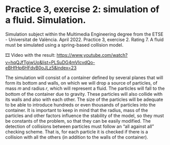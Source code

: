 # Practice 3, exercise 2: simulation of a fluid. Simulation.

Simulation subject within the Multimedia Engineering degree from the ETSE - Universitat de València. April 2022. Practice 3, exercise 2. Rating 7. A fluid must be simulated using a spring-based collision model.

🎞️ Video with the result: https://www.youtube.com/watch?v=hqQJfTgiwUo&list=PLSuDG4mVIcvdQo-eBHfHp6HFdvB0oJLz5&index=23

The simulation will consist of a container defined by several planes that will form its bottom and walls, on which we will drop a source of particles, of mass 𝑚 and radius 𝑟, which will represent a fluid. The particles will fall to the bottom of the container due to gravity. These particles will also collide with its walls and also with each other. The size of the particles will be adequate to be able to introduce hundreds or even thousands of particles into the container. It is important to keep in mind that the radius, mass of the particles and other factors influence the stability of the model, so they must be constants of the problem, so that they can be easily modified. The detection of collisions between particles must follow an “all against all” checking scheme. That is, for each particle it is checked if there is a collision with all the others (in addition to the walls of the container).
